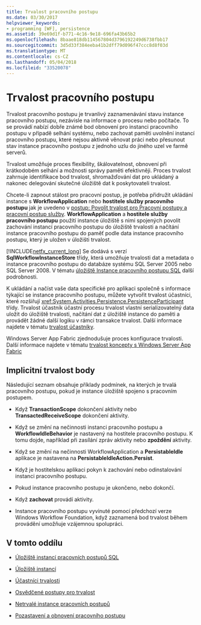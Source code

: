 ```yaml
---
title: Trvalost pracovního postupu
ms.date: 03/30/2017
helpviewer_keywords:
- programming [WF], persistence
ms.assetid: 39e69d1f-b771-4c16-9e18-696fa43b65b2
ms.openlocfilehash: 8baae818db114567804d3796192249d6738fbb17
ms.sourcegitcommit: 3d5d33f384eeba41b2dff79d096f47ccc8d8f03d
ms.translationtype: MT
ms.contentlocale: cs-CZ
ms.lasthandoff: 05/04/2018
ms.locfileid: "33520078"
---
```

# <a name="workflow-persistence"></a>Trvalost pracovního postupu
Trvalost pracovního postupu je trvanlivý zaznamenávání stavu instance pracovního postupu, nezávisle na informace o procesu nebo počítače. To se provádí nabízí dobře známé bod obnovení pro instanci pracovního postupu v případě selhání systému, nebo zachovat paměti uvolnění instancí pracovního postupu, které nejsou aktivně věnovat práci nebo přesunout stav instance pracovního postupu z jednoho uzlu do jiného uzel ve farmě serverů.  
  
 Trvalost umožňuje proces flexibility, škálovatelnost, obnovení při krátkodobém selhání a možnosti správy paměti efektivněji. Proces trvalost zahrnuje identifikace bod trvalost, shromažďování dat pro ukládaný a nakonec delegování skutečné úložiště dat k poskytovateli trvalost.  
  
 Chcete-li zapnout stálost pro pracovní postup, je potřeba přidružit ukládání instance s **WorkflowApplication** nebo **hostitele služby pracovního postupu** jak je uvedeno v [postup: Povolit trvalost pro Pracovní postupy a pracovní postup služby](../../../docs/framework/windows-workflow-foundation/how-to-enable-persistence-for-workflows-and-workflow-services.md). **WorkflowApplication** a **hostitele služby pracovního postupu** použití instance úložiště s nimi spojených povolit zachování instancí pracovního postupu do úložiště trvalosti a načítání instance pracovního postupu do paměť podle data instance pracovního postupu, který je uložen v úložišti trvalost.  
  
 [!INCLUDE[netfx_current_long](../../../includes/netfx-current-long-md.md)] Se dodává s verzí **SqlWorkflowInstanceStore** třídy, která umožňuje trvalosti dat a metadata o instance pracovního postupu do databáze systému SQL Server 2005 nebo SQL Server 2008. V tématu [úložiště Instance pracovního postupu SQL](../../../docs/framework/windows-workflow-foundation/sql-workflow-instance-store.md) další podrobnosti.  
  
 K ukládání a načíst vaše data specifické pro aplikaci společně s informace týkající se instance pracovního postupu, můžete vytvořit trvalost účastníci, které rozšiřují <xref:System.Activities.Persistence.PersistenceParticipant> třídy. Trvalost účastník účastní procesu trvalost vlastní serializovatelný data uložit do úložiště trvalosti, načítání dat z úložiště instance do paměti a provádět žádné další logiku v rámci transakce trvalost. Další informace najdete v tématu [trvalost účastníky](../../../docs/framework/windows-workflow-foundation/persistence-participants.md).  
  
 Windows Server App Fabric zjednodušuje proces konfigurace trvalosti. Další informace najdete v tématu [trvalost koncepty s Windows Server App Fabric](http://go.microsoft.com/fwlink/?LinkId=201200)  
  
## <a name="implicit-persistence-points"></a>Implicitní trvalost body  
 Následující seznam obsahuje příklady podmínek, na kterých je trvalá pracovního postupu, pokud je instance úložiště spojeno s pracovním postupem.  
  
-   Když **TransactionScope** dokončení aktivity nebo **TransactedReceiveScope** dokončení aktivity.  
  
-   Když se změní na nečinnosti instanci pracovního postupu a **WorkflowIdleBehavior** je nastavený na hostitele pracovního postupu. K tomu dojde, například při zasílání zpráv aktivity nebo **zpoždění** aktivity.  
  
-   Když se změní na nečinnosti WorkflowApplication a **PersistableIdle** aplikace je nastavena na **PersistableIdleAction.Persist**.  
  
-   Když je hostitelskou aplikaci pokyn k zachování nebo odinstalování instanci pracovního postupu.  
  
-   Pokud instance pracovního postupu je ukončeno, nebo dokončí.  
  
-   Když **zachovat** provádí aktivity.  
  
-   Instance pracovního postupu vyvinuté pomocí předchozí verze Windows Workflow Foundation, když zaznamená bod trvalost během provádění umožňuje vzájemnou spolupráci.  
  
## <a name="in-this-section"></a>V tomto oddílu  
  
-   [Úložiště instancí pracovních postupů SQL](../../../docs/framework/windows-workflow-foundation/sql-workflow-instance-store.md)  
  
-   [Úložiště instancí](../../../docs/framework/windows-workflow-foundation/instance-stores.md)  
  
-   [Účastníci trvalosti](../../../docs/framework/windows-workflow-foundation/persistence-participants.md)  
  
-   [Osvědčené postupy pro trvalost](../../../docs/framework/windows-workflow-foundation/persistence-best-practices.md)  
  
-   [Netrvalé instance pracovních postupů](../../../docs/framework/windows-workflow-foundation/non-persisted-workflow-instances.md)  
  
-   [Pozastavení a obnovení pracovního postupu](../../../docs/framework/windows-workflow-foundation/pausing-and-resuming-a-workflow.md)
